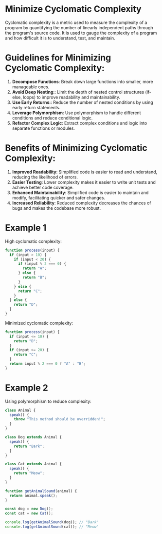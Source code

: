 # Minimize Cyclomatic Complexity

Cyclomatic complexity is a metric used to measure the complexity of a program by quantifying the number of linearly independent paths through the program's source code. It is used to gauge the complexity of a program and how difficult it is to understand, test, and maintain.

# Guidelines for Minimizing Cyclomatic Complexity:

1. **Decompose Functions**: Break down large functions into smaller, more manageable ones.
2. **Avoid Deep Nesting:**: Limit the depth of nested control structures (if-else, loops) to improve readability and maintainability.
3. **Use Early Returns:**: Reduce the number of nested conditions by using early return statements.
4. **Leverage Polymorphism**: Use polymorphism to handle different conditions and reduce conditional logic.
5. **Refactor Complex Logic**: Extract complex conditions and logic into separate functions or modules.

# Benefits of Minimizing Cyclomatic Complexity:

1. **Improved Readability**: Simplified code is easier to read and understand, reducing the likelihood of errors.
2. **Easier Testing**: Lower complexity makes it easier to write unit tests and achieve better code coverage.
3. **Enhanced Maintainability**: Simplified code is easier to maintain and modify, facilitating quicker and safer changes.
4. **Increased Reliability**: Reduced complexity decreases the chances of bugs and makes the codebase more robust.

# Example 1

High cyclomatic complexity:

```javascript
function process(input) {
  if (input > 10) {
    if (input < 20) {
      if (input % 2 === 0) {
        return "A";
      } else {
        return "B";
      }
    } else {
      return "C";
    }
  } else {
    return "D";
  }
}
```

Minimized cyclomatic complexity:

```javascript
function process(input) {
  if (input <= 10) {
    return "D";
  }
  if (input >= 20) {
    return "C";
  }
  return input % 2 === 0 ? "A" : "B";
}
```

# Example 2

Using polymorphism to reduce complexity:

```javascript
class Animal {
  speak() {
    throw "This method should be overridden!";
  }
}

class Dog extends Animal {
  speak() {
    return "Bark";
  }
}

class Cat extends Animal {
  speak() {
    return "Meow";
  }
}

function getAnimalSound(animal) {
  return animal.speak();
}

const dog = new Dog();
const cat = new Cat();

console.log(getAnimalSound(dog)); // "Bark"
console.log(getAnimalSound(cat)); // "Meow"
```
